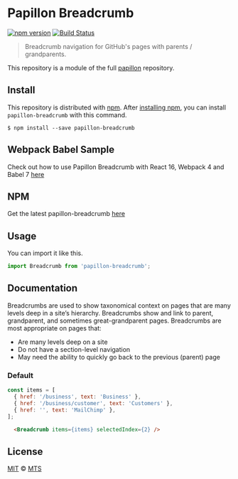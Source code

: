 # Papillon Breadcrumb

[![npm version](https://img.shields.io/npm/v/papillon-breadcrumb.svg)](https://www.npmjs.org/package/papillon-breadcrumb)
[![Build Status](https://travis-ci.org/mts/papillon.svg?branch=master)](https://travis-ci.org/mts/papillon)

> Breadcrumb navigation for GitHub's pages with parents / grandparents.

This repository is a module of the full [papillon][papillon] repository.

## Install

This repository is distributed with [npm][npm]. After [installing npm][install-npm], you can install `papillon-breadcrumb` with this command.

```
$ npm install --save papillon-breadcrumb
```

## Webpack Babel Sample
Check out how to use Papillon Breadcrumb with React 16, Webpack 4 and Babel 7 [here](https://github.com/mts/papillon/tree/master/packages/papillon-breadcrumb/webpack-babel-sample)

## NPM
Get the latest papillon-breadcrumb [here](https://www.npmjs.com/package/papillon-breadcrumb)

## Usage

You can import it like this.

```javascript
import Breadcrumb from 'papillon-breadcrumb';
```

## Documentation

Breadcrumbs are used to show taxonomical context on pages that are many levels deep in a site’s hierarchy. Breadcrumbs show and link to parent, grandparent, and sometimes great-grandparent pages. Breadcrumbs are most appropriate on pages that:

- Are many levels deep on a site
- Do not have a section-level navigation
- May need the ability to quickly go back to the previous (parent) page

### Default

```javascript
const items = [
  { href: '/business', text: 'Business' },
  { href: '/business/customer', text: 'Customers' },
  { href: '', text: 'MailChimp' },
];
```

```html
  <Breadcrumb items={items} selectedIndex={2} />
```

## License

[MIT](./LICENSE) &copy; [MTS](https://github.com/mts)

[papillon]: https://github.com/mts/papillon
[docs]: https://github.com/mts/papillon/tree/master/packages/papillon-breadcrumb
[npm]: https://www.npmjs.com/package/papillon-breadcrumb
[install-npm]: https://docs.npmjs.com/getting-started/installing-node
[react]: https://github.com/facebook/react

